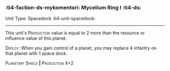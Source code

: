 ### :ti4-faction-ds-mykomentori: **Mycelium Ring I** :ti4-ds:

Unit Type: Spacedock :ti4-unit-spacedock:

---

This unit's <span style="font-variant:small-caps;">Production</span> value is equal to 2 more than the resource or influence value of this planet.

<span style="font-variant:small-caps;">Deploy</span>: When you gain control of a planet, you may replace 4 infantry on that planet with 1 space dock.

<span style="font-variant:small-caps;">Planetary Shield</span> __|__ <span style="font-variant:small-caps;">Production</span> X+2